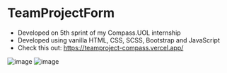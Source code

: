 # TeamProjectForm

- Developed on 5th sprint of my Compass.UOL internship
- Developed using vanilla HTML, CSS, SCSS, Bootstrap and JavaScript
- Check this out: https://teamproject-compass.vercel.app/

![image](https://user-images.githubusercontent.com/76676185/184994829-118077a2-9260-429b-ab23-f43fd36d3add.png)
![image](https://user-images.githubusercontent.com/76676185/184994950-64cae501-809a-4ff6-a9f5-2ccee1e61792.png)
